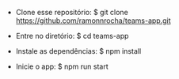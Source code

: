 
   - Clone esse repositório:
   $ git clone https://github.com/ramonnrocha/teams-app.git

   - Entre no diretório:
   $ cd teams-app

   - Instale as dependências:
   $ npm install

   - Inicie o app: 
   $  npm run start
